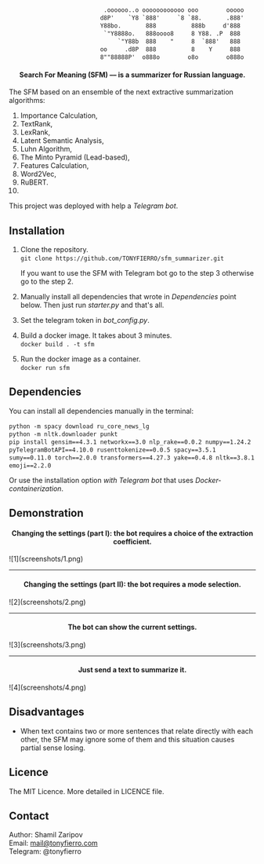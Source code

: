 <br>
<br>

```
                           .oooooo..o oooooooooooo ooo        ooooo 
                          d8P'    `Y8 `888'     `8 `88.       .888' 
                          Y88bo.       888          888b     d'888  
                           `"Y8888o.   888oooo8     8 Y88. .P  888  
                               `"Y88b  888    "     8  `888'   888  
                          oo     .d8P  888          8    Y     888  
                          8""88888P'  o888o        o8o        o888o   
```

<h4 style="text-align: center;">Search For Meaning (SFM) –– is a summarizer for Russian language. </h4>

The SFM based on an ensemble of the next extractive summarization algorithms:
1. Importance Calculation, <br>
2. TextRank, <br>
3. LexRank, <br>
4. Latent Semantic Analysis, <br>
5. Luhn Algorithm, <br>
6. The Minto Pyramid (Lead-based),<br>
7. Features Calculation, <br>
8. Word2Vec, <br>
9. RuBERT. <br>
10. 
This project was deployed with help a *Telegram bot*.

## Installation

1. Clone the repository. <br>
	```git clone https://github.com/TONYFIERRO/sfm_summarizer.git``` <br>

	If you want to use the SFM with Telegram bot go to the step 3 otherwise go to the step 2. <br>
2. Manually install all dependencies that wrote in *Dependencies* point below. Then just run *starter.py* and that's all.

3. Set the telegram token in *bot_config.py*. <br>

4. Build a docker image. It takes about 3 minutes. <br>
	```docker build . -t sfm``` <br>
	
5. Run the docker image as a container. <br>
	```docker run sfm``` <br>
	


## Dependencies

You can install all dependencies manually in the terminal:

```
python -m spacy download ru_core_news_lg
python -m nltk.downloader punkt
pip install gensim==4.3.1 networkx==3.0 nlp_rake==0.0.2 numpy==1.24.2 pyTelegramBotAPI==4.10.0 rusenttokenize==0.0.5 spacy==3.5.1 sumy==0.11.0 torch==2.0.0 transformers==4.27.3 yake==0.4.8 nltk==3.8.1 emoji==2.2.0
```

Or use the installation option *with Telegram bot* that uses *Docker-containerization*.

## Demonstration

<h4 style="text-align: center;">Changing the settings (part I): the bot requires a choice of the extraction coefficient.</h4>
![1](screenshots/1.png)

---
<h4 style="text-align: center;">Changing the settings (part II): the bot requires a mode selection.</h4>
![2](screenshots/2.png)

---
<h4 style="text-align: center;">The bot can show the current settings.</h4>
![3](screenshots/3.png)

---
<h4 style="text-align: center;">Just send a text to summarize it.</h4>
![4](screenshots/4.png)

## Disadvantages

* When text contains two or more sentences that relate directly with each other, the SFM may ignore some of them and this situation causes partial sense losing.

## Licence

The MIT Licence. More detailed in LICENCE file.

## Contact

Author: Shamil Zaripov <br>
Email: mail@tonyfierro.com <br>
Telegram: @tonyfierro <br>
